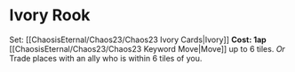 # Ivory Rook
Set: [[ChaosisEternal/Chaos23/Chaos23 Ivory Cards|Ivory]]
**Cost: 1ap**
[[ChaosisEternal/Chaos23/Chaos23 Keyword Move|Move]] up to 6 tiles.
*Or*
Trade places with an ally who is within 6 tiles of you.
